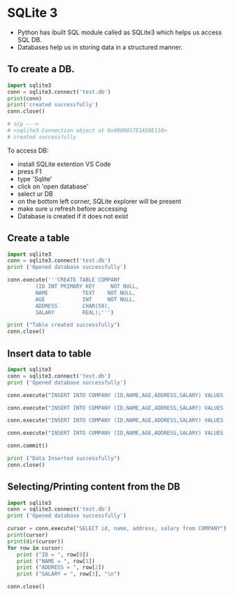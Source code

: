 # SQLite 3

* Python has ibuilt SQL module called as SQLite3 which helps us access SQL DB.
* Databases help us in storing data in a structured manner.

## To create a DB.

```python
import sqlite3
conn = sqlite3.connect('test.db')
print(conn)
print('created successfully')
conn.close()

# o/p --->
# <sqlite3.Connection object at 0x0000017E1A58E110>
# created successfully
```

To access DB:

* install SQLite extention VS Code
* press F1
* type 'Sqlite'
* click on 'open database'
* select ur DB
* on the bottom left corner, SQLite explorer will be present
* make sure u refresh before accessing
* Database is created if it does not exist

## Create a table

```python
import sqlite3
conn = sqlite3.connect('test.db')
print ('Opened database successfully')

conn.execute('''CREATE TABLE COMPANY
         (ID INT PRIMARY KEY     NOT NULL,
         NAME           TEXT    NOT NULL,
         AGE            INT     NOT NULL,
         ADDRESS        CHAR(50),
         SALARY         REAL);''')

print ("Table created successfully")
conn.close()
```

## Insert data to table

```python
import sqlite3
conn = sqlite3.connect('test.db')
print ('Opened database successfully')

conn.execute("INSERT INTO COMPANY (ID,NAME,AGE,ADDRESS,SALARY) VALUES (5, 'Paul', 32, 'California', 20000.00 )");

conn.execute("INSERT INTO COMPANY (ID,NAME,AGE,ADDRESS,SALARY) VALUES (6, 'Allen', 25, 'Texas', 15000.00 )");

conn.execute("INSERT INTO COMPANY (ID,NAME,AGE,ADDRESS,SALARY) VALUES (7, 'Teddy', 23, 'Norway', 20000.00 )");

conn.execute("INSERT INTO COMPANY (ID,NAME,AGE,ADDRESS,SALARY) VALUES (, 'Mark', 25, 'Rich-Mond ', 65000.00 )");

conn.commit()

print ("Data Inserted successfully")
conn.close()
```

## Selecting/Printing content from the DB

```python
import sqlite3
conn = sqlite3.connect('test.db')
print ('Opened database successfully')

cursor = conn.execute("SELECT id, name, address, salary from COMPANY")
print(cursor)
print(dir(cursor))
for row in cursor:
   print ("ID = ", row[0])
   print ("NAME = ", row[1])
   print ("ADDRESS = ", row[2])
   print ("SALARY = ", row[3], "\n")

conn.close()
```

